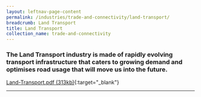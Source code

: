 ```yaml
---
layout: leftnav-page-content
permalink: /industries/trade-and-connectivity/land-transport/
breadcrumb: Land Transport
title: Land Transport
collection_name: trade-and-connectivity
---
```


### The Land Transport industry is made of rapidly evolving transport infrastructure that caters to growing demand and optimises road usage that will move us into the future.

[Land-Transport.pdf (313kb)](/images/PDF/Trade-and-Connectivity/Land-Transport.pdf){:target="_blank"}

---

